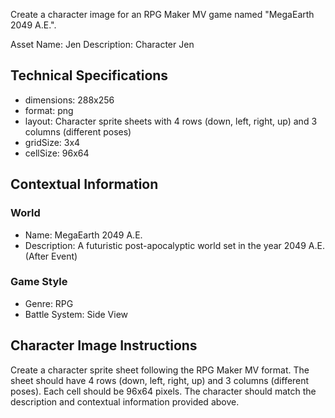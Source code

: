 Create a character image for an RPG Maker MV game named "MegaEarth 2049 A.E.".

Asset Name: Jen
Description: Character Jen

## Technical Specifications
- dimensions: 288x256
- format: png
- layout: Character sprite sheets with 4 rows (down, left, right, up) and 3 columns (different poses)
- gridSize: 3x4
- cellSize: 96x64

## Contextual Information
### World
- Name: MegaEarth 2049 A.E.
- Description: A futuristic post-apocalyptic world set in the year 2049 A.E. (After Event)

### Game Style
- Genre: RPG
- Battle System: Side View

## Character Image Instructions
Create a character sprite sheet following the RPG Maker MV format. The sheet should have 4 rows (down, left, right, up) and 3 columns (different poses).
Each cell should be 96x64 pixels.
The character should match the description and contextual information provided above.

